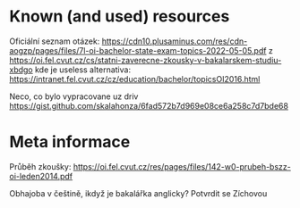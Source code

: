 # Known (and used) resources
Oficiální seznam otázek:
https://cdn10.plusaminus.com/res/cdn-aogzp/pages/files/7l-oi-bachelor-state-exam-topics-2022-05-05.pdf
z https://oi.fel.cvut.cz/cs/statni-zaverecne-zkousky-v-bakalarskem-studiu-xbdgo
kde je useless alternativa: https://intranet.fel.cvut.cz/cz/education/bachelor/topicsOI2016.html

Neco, co bylo vypracovane uz driv
https://gist.github.com/skalahonza/6fad572b7d969e08ce6a258c7d7bde68

# Meta informace
Průběh zkoušky:
https://oi.fel.cvut.cz/res/pages/files/142-w0-prubeh-bszz-oi-leden2014.pdf

Obhajoba v češtině, ikdyž je bakalářka anglicky? Potvrdit se Zíchovou
